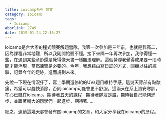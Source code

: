 ```yaml
---
title: ioicamp系列 前文
category: Ioicamp
tags:
  - Ioicamp
abbrlink: 27a9
date: 2019-01-24 22:16:27
---
```

ioicamp是台大辦的程式競賽解題營隊，我第一次參加是三年前，也就是我高二，因為課程非常地難，所以我剛開始聽不懂。接下來隔一年再次參加，我停得懂一些，在遇到某些章節還是覺得像天書一樣無法理解。這個營隊我覺得成果要一段時間才能浮現，當然練習是必要的。今年，我想藉由寫日誌的方式，回顧以往的經驗，記錄今年的足跡，進而規劃未來。
<!-- more -->
先說一下現在情況好了，寫上學期選修給的UVs題目維持手感。這幾天背部有點酸痛，希望可以趕快消除，否則ioicamp可能會更不舒服。這兩天在系上資安寒訓，在心已飄在ioicamp，期待著五天的課程，期待著隊友是誰，期待著自己能夠進步，並跟著輔大的同學們一起進步，期待著......

總之，連續這幾天都會發有關ioicamp的文章，和大家分享我在ioicamp的歷程。